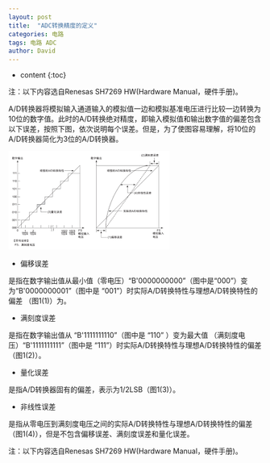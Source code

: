 ```yaml
---
layout: post
title:  "ADC转换精度的定义"
categories: 电路
tags: 电路 ADC
author: David
---
```


* content
{:toc}

注：以下内容选自Renesas SH7269 HW(Hardware Manual，硬件手册)。

A/D转换器将模拟输入通道输入的模拟值一边和模拟基准电压进行比较一边转换为10位的数字值。此时的A/D转换绝对精度，即输入模拟值和输出数字值的偏差包含以下误差，按照下图，依次说明每个误差。但是，为了使图容易理解，将10位的A/D转换器简化为3位的A/D转换器。

![ADC 转换精度](https://github.com/titron/titron.github.io/raw/master/img/2019-10-16-ADC_precision.png)  

* 偏移误差

是指在数字输出值从最小值（零电压）“B'0000000000”（图中是“000”）变为“B'0000000001”（图中是 “001”）时实际A/D转换特性与理想A/D转换特性的偏差 （图1(1)）为。

* 满刻度误差

是指在数字输出值从 “B'1111111110”（图中是 “110” ）变为最大值 （满刻度电压）“B'1111111111”（图中是 “111”）时实际A/D转换特性与理想A/D转换特性的偏差 （图1(2)）。

* 量化误差

是指A/D转换器固有的偏差，表示为1/2LSB（图1(3)）。

* 非线性误差

是指从零电压到满刻度电压之间的实际A/D转换特性与理想A/D转换特性的偏差 （图1(4)），但是不包含偏移误差、满刻度误差和量化误差。

注：以下内容选自Renesas SH7269 HW(Hardware Manual，硬件手册)。




